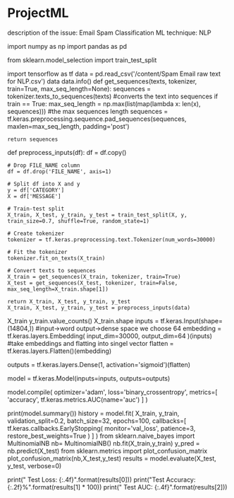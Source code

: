 # ProjectML

description of the issue: Email Spam Classification ML technique: NLP





import numpy as np
import pandas as pd

from sklearn.model_selection import train_test_split

import tensorflow as tf
data = pd.read_csv('/content/Spam Email raw text for NLP.csv')
data
data.info()
def get_sequences(texts, tokenizer, train=True, max_seq_length=None):
    sequences = tokenizer.texts_to_sequences(texts)
     #converts the text into sequences
    if train == True:
        max_seq_length = np.max(list(map(lambda x: len(x), sequences)))
    #the max sequences length
    sequences = tf.keras.preprocessing.sequence.pad_sequences(sequences, maxlen=max_seq_length, padding='post')
    
    return sequences
def preprocess_inputs(df):
    df = df.copy()
    
    # Drop FILE_NAME column
    df = df.drop('FILE_NAME', axis=1)
    
    # Split df into X and y
    y = df['CATEGORY']
    X = df['MESSAGE']
    
    # Train-test split
    X_train, X_test, y_train, y_test = train_test_split(X, y, train_size=0.7, shuffle=True, random_state=1)
    
    # Create tokenizer
    tokenizer = tf.keras.preprocessing.text.Tokenizer(num_words=30000)
    
    # Fit the tokenizer
    tokenizer.fit_on_texts(X_train)
    
    # Convert texts to sequences
    X_train = get_sequences(X_train, tokenizer, train=True)
    X_test = get_sequences(X_test, tokenizer, train=False, max_seq_length=X_train.shape[1])
    
    return X_train, X_test, y_train, y_test
    X_train, X_test, y_train, y_test = preprocess_inputs(data)
X_train
y_train.value_counts()
X_train.shape
inputs = tf.keras.Input(shape=(14804,))
#input->word  output->dense space we choose 64
embedding = tf.keras.layers.Embedding(
    input_dim=30000,
    output_dim=64
)(inputs)
#take embeddings and flatting into singel vector
flatten = tf.keras.layers.Flatten()(embedding)

outputs = tf.keras.layers.Dense(1, activation='sigmoid')(flatten)


model = tf.keras.Model(inputs=inputs, outputs=outputs)


model.compile(
    optimizer='adam',
    loss='binary_crossentropy',
    metrics=[
        'accuracy',
        tf.keras.metrics.AUC(name='auc')
    ]
)


print(model.summary())
history = model.fit(
    X_train,
    y_train,
    validation_split=0.2,
    batch_size=32,
    epochs=100,
    callbacks=[
        tf.keras.callbacks.EarlyStopping(
            monitor='val_loss',
            patience=3,
            restore_best_weights=True
        )
    ]
)
from sklearn.naive_bayes import MultinomialNB
nb= MultinomialNB()
nb.fit(X_train,y_train)
y_pred = nb.predict(X_test)
from sklearn.metrics import plot_confusion_matrix
plot_confusion_matrix(nb,X_test,y_test)
results = model.evaluate(X_test, y_test, verbose=0)

print("    Test Loss: {:.4f}".format(results[0]))
print("Test Accuracy: {:.2f}%".format(results[1] * 100))
print("     Test AUC: {:.4f}".format(results[2]))
